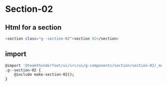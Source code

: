 # Section-02

## Html for a section

```sh
<section class="g--section-02">section 02</section>
```
## import
```sh
@import '@teamthunderfoot/ui/src/ui/g-components/section/section-02/_make-g--section-02';
.g--section-02 {
    @include make-section-02();
}
```